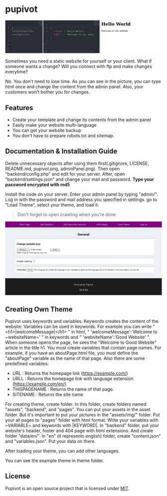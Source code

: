 # pupivot

![Pupivot](pupivot.png)

Sometimes you need a static website for yourself or your client. What if someone wants a change? Will you connect with ftp and make changes everytime?

No. You don't need to lose time. As you can see in the picture, you can type html once and change the content from the admin panel. Also, your customers won't bother you for changes.

## Features

- Create your template and change its contents from the admin panel
- Easily make your website multi-language
- You can get your website backup
- You don't have to prepare robots.txt and sitemap.

## Documentation & Installation Guide

Delete unnecessary objects after using them first(.gitignore, LICENSE, README.md, pupivot.png, adminPanel.png). Then open "backend/config.php" and edit for your server. After, open "backend/settings.json" and change your mail and password. **Type your password encrypted with md5**

Install the code on your server. Enter your admin panel by typing "admin/". Log in with the password and mail address you specified in settings. go to "Load Theme", select your theme, and load it.

> Don't forget to open crawling when you're done

![Admin Panel](adminPanel.png)

## Creating Own Theme

Pupivot uses keywords and variables. Keywords creates the content of the website. Variables can be used in keywords. For example you can write " &lt;h1&gt;|welcomeMessage|&lt;/h1&gt; " in html, " 'welcomeMessage':'Welcome to &#126;websiteName&#126;' " in keywords and " 'websiteName':'Good Website' ". When someone opens the page, he sees the "Welcome to Good Website" article in the title h1\. You must create variables that contain page names. For example, if you have an aboutPage.html file, you must define the "aboutPage" variable as the name of that page. Also there are some predefined variables:

- URL : Returns the homepage link (<https://example.com/>)
- URLL : Returns the homepage link with language extension (<https://example.com/en/>)
- THISPAGENAME : Returns the name of that page.
- SITENAME : Returns the site name

For creating theme, create folder. In this folder, create folders named "assets", "backend", and "pages". You can put your assets in the asset folder. But it's important to put your pictures in the "assets/img/" folder. Put your all pages to "pages" folder with html format. Write your variables with &#126;VARIABLE&#126; and keywords with |KEYWORD|. In "backend" folder, put your website's header, footer and 404 page with html extensions. And create folder "data/en/". In "en" (it represents english) folder, create "content.json" and "variables.json". Put your data on there.

After loading your theme, you can add other languages.

You can see the example theme in theme folder.

## License

Pupivot is an open source project that is licensed under [MIT](http://opensource.org/licenses/MIT).
